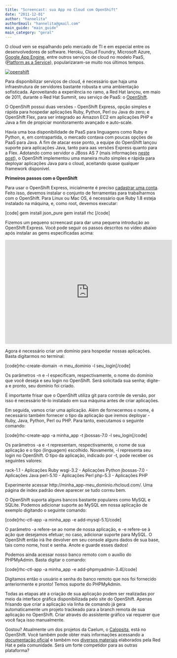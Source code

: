 ```yaml
---
title: "Screencast: sua App no Cloud com OpenShift"
date: "2011-12-01"
author: "hannelita"
authorEmail: "hannelita@gmail.com"
main_guide: "main_guide"
main_category: "geral"
---
```


O cloud vem se espalhando pelo mercado de TI e em especial entre os desenvolvedores de software. Heroku, Cloud Foundry, Microsoft Azure, [Google App Engine](https://blog.caelum.com.br/escrevendo-e-migrando-aplicacoes-para-o-google-app-engine/), entre outros serviços de cloud no modelo PaaS, ([Platform as a Service](https://blog.caelum.com.br/cloud-computing-na-casa-branca-e-o-paas/)), popularizaram-se muito nos últimos tempos.

[![](https://blog.caelum.com.br/wp-content/uploads/2011/11/openshift.png "openshift")](https://blog.caelum.com.br/wp-content/uploads/2011/11/openshift.png)

Para disponibilizar serviços de cloud, é necessário que haja uma infraestrutura de servidores bastante robusta e uma ambientação sofisticada. Aproveitando a experiência no ramo, a Red Hat lançou, em maio de 2011, durante o Red Hat Summit, seu serviço de PaaS: o [OpenShift](https://openshift.redhat.com/app/).

O OpenShift possui duas versões - OpenShift Express, opção simples e rápida para hospedar aplicações Ruby, Python, Perl ou Java do zero; e OpenShift Flex, para ser integrado ao Amazon EC2 em aplicações PHP e Java a fim de propiciar monitoramento avançado e auto-scale.

Havia uma boa disponibilidade de PaaS para linguagens como Ruby e Python, e, em contrapartida, o mercado contava com poucas opções de PaaS para Java. A fim de atacar esse ponto, a equipe do OpenShift lançou suporte para aplicações Java, tanto para aas versões Express quanto para a Flex. Adotando como servidor o JBoss AS 7 (mais informações [neste post](https://blog.caelum.com.br/jboss-as-7-inovacao-nos-servidores-java-ee/)), o OpenShift implementou uma maneira muito simples e rápida para deployar aplicações Java para o cloud, aceitando quase qualquer framework disponível.

**Primeiros passos com o OpenShift**

Para usar o OpenShift Express, inicialmente é preciso [cadastrar uma conta](http://openshift.redhat.com). Feito isso, devemos instalar o conjunto de ferramentas para trabalharmos com o OpenShift. Para Linux ou Mac OS, é necessário que Ruby 1.8 esteja instalado na máquina, e, como root, devemos executar:

\[code\] gem install json\_pure gem install rhc \[/code\]

Fizemos um pequeno screencast para dar uma pequena introdução ao OpenShift Express. Você pode seguir os passos descritos no vídeo abaixo após instalar as gems especificadas acima:

<iframe src="http://player.vimeo.com/video/32917829?title=0&amp;byline=0&amp;portrait=0" width="541" height="338" frameborder="0" webkitallowfullscreen mozallowfullscreen="" allowfullscreen=""></iframe>

Agora é necessário criar um domínio para hospedar nossas aplicações. Basta digitarmos no terminal:

\[code\]rhc-create-domain -n meu\_dominio -l seu\_login\[/code\]

Os parâmetros -n e -l especificam, respectivamente, o nome do domínio que você deseja e seu login no OpenShift. Será solicitada sua senha; digite-a e pronto, seu domínio foi criado.

É importante frisar que o OpenShift utiliza git para controle de versão, por isso é necessário tê-lo instalado em sua máquina antes de criar aplicações.

Em seguida, vamos criar uma aplicação. Além de fornecermos o nome, é necessário também fornecer o tipo da aplicação que iremos deployar - Ruby, Java, Python, Perl ou PHP. Para tanto, executamos o seguinte comando:

\[code\]rhc-create-app -a minha\_app -t jbossas-7.0 -l seu\_login\[/code\]

Os parâmetros -a e -t representam, respectivamente, o nome de sua aplicação e o tipo (linguagem) escolhido. Novamente, -l representa seu login no OpenShift. O tipo da aplicação, indicado por -t, pode receber os seguintes valores:

rack-1.1 - Aplicações Ruby wsgi-3.2 - Aplicações Python jbossas-7.0 - Aplicações Java perl-5.10 - Aplicações Perl php-5.3 - Aplicações PHP

Experimente acessar http://minha\_app-meu\_dominio.rhcloud.com/. Uma página de index padrão deve aparecer se tudo correu bem.

O OpenShift suporta alguns bancos bastante populares como MySQL e SQLite. Podemos adicionar suporte ao MySQL em nossa aplicação de exemplo digitando o seguinte comando:

\[code\]rhc-ctl-app -a minha\_app -e add-mysql-5.1\[/code\]

O parâmetro -a refere-se ao nome de nossa aplicação, e -e refere-se à ação que desejamos efetuar; no caso, adicionar suporte para MySQL. O OpenShift então irá lhe devolver em seu console alguns dados de sua base, tais como nome, host e senha. Anote e guarde esses dados!

Podemos ainda acessar nosso banco remoto com o auxílio do PHPMyAdmin. Basta digitar o comando:

\[code\]rhc-ctl-app -a minha\_app -e add-phpmyadmin-3.4\[/code\]

Digitamos então o usuário e senha do banco remoto que nos foi fornecido anteriormente e pronto! Temos suporte do PHPMyAdmin.

Todas as etapas até a criação de sua aplicação podem ser realizadas por meio da interface gráfica disponibilizada pelo site do OpenShift. Apenas frisando que criar a aplicação via linha de comando já gera automaticamente um projeto trackeado para a branch remota de sua aplicação no OpenShift. Criar através do assistente gráfico vai requerer que você faça isso manualmente.

Gostou? Atualmente um dos projetos da Caelum, o [Calopsita](http://calopsita.caelum.com.br/), está no OpenShift. Você também pode obter mais informações acessando a [documentação oficial](https://docs.redhat.com/docs/en-US/OpenShift_Express/1.0/html/User_Guide/index.html) e também nos [diversos materiais](https://www.redhat.com/openshift/forums) elaborados pela Red Hat e pela comunidade. Será um forte competidor para as outras plataforma?

